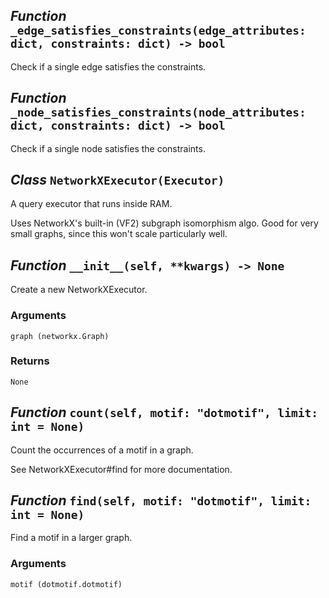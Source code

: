 ## *Function* `_edge_satisfies_constraints(edge_attributes: dict, constraints: dict) -> bool`


Check if a single edge satisfies the constraints.


## *Function* `_node_satisfies_constraints(node_attributes: dict, constraints: dict) -> bool`


Check if a single node satisfies the constraints.



## *Class* `NetworkXExecutor(Executor)`


A query executor that runs inside RAM.

Uses NetworkX's built-in (VF2) subgraph isomorphism algo. Good for very small graphs, since this won't scale particularly well.


## *Function* `__init__(self, **kwargs) -> None`


Create a new NetworkXExecutor.

### Arguments
    graph (networkx.Graph)

### Returns
    None



## *Function* `count(self, motif: "dotmotif", limit: int = None)`


Count the occurrences of a motif in a graph.

See NetworkXExecutor#find for more documentation.


## *Function* `find(self, motif: "dotmotif", limit: int = None)`


Find a motif in a larger graph.

### Arguments
    motif (dotmotif.dotmotif)

